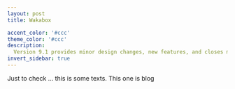 ```yaml
---
layout: post
title: Wakabox

accent_color: '#ccc'
theme_color: '#ccc'
description: 
  Version 9.1 provides minor design changes, new features, and closes multiple issues.
invert_sidebar: true
---
```


Just to check ...
this is some texts.
This one is blog




<style>
@import 'https://maxcdn.bootstrapcdn.com/font-awesome/4.7.0/css/font-awesome.min.css';
</style>
